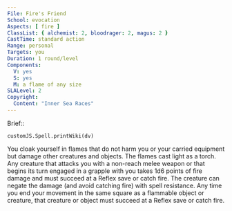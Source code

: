 ```yaml
---
File: Fire's Friend
School: evocation
Aspects: [ fire ]
ClassList: { alchemist: 2, bloodrager: 2, magus: 2 }
CastTime: standard action
Range: personal
Targets: you
Duration: 1 round/level
Components:
  V: yes
  S: yes
  M: a flame of any size
SLALevel: 2
Copyright:
  Content: "Inner Sea Races"
---
```

Brief:: 

```dataviewjs
customJS.Spell.printWiki(dv)
```

You cloak yourself in flames that do not harm you or your carried equipment but damage other creatures and objects. The flames cast light as a torch. Any creature that attacks you with a non-reach melee weapon or that begins its turn engaged in a grapple with you takes 1d6 points of fire damage and must succeed at a Reflex save or catch fire. The creature can negate the damage (and avoid catching fire) with spell resistance. Any time you end your movement in the same square as a flammable object or creature, that creature or object must succeed at a Reflex save or catch fire.

